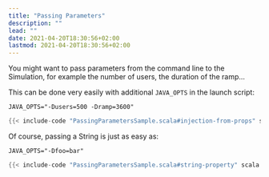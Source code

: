 ```yaml
---
title: "Passing Parameters"
description: ""
lead: ""
date: 2021-04-20T18:30:56+02:00
lastmod: 2021-04-20T18:30:56+02:00
---
```


You might want to pass parameters from the command line to the Simulation, for example the number of users, the duration of the ramp...

This can be done very easily with additional `JAVA_OPTS` in the launch script:

```shell
JAVA_OPTS="-Dusers=500 -Dramp=3600"
```

```scala
{{< include-code "PassingParametersSample.scala#injection-from-props" scala >}}
```

Of course, passing a String is just as easy as:

```shell
JAVA_OPTS="-Dfoo=bar"
```

```scala
{{< include-code "PassingParametersSample.scala#string-property" scala >}}
```
